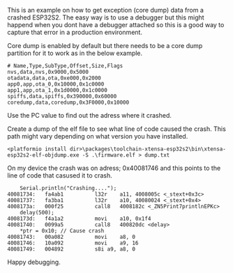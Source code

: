 This is an example on how to get exception (core dump) data from a crashed ESP32S2. The easy way is to use a debugger but this might happend when you dont have a debugger attached so this is a good way to capture that error in a production environment. 

Core dump is enabled by default but there needs to be a core dump partition for it to work as in the below example. 

```
# Name,Type,SubType,Offset,Size,Flags
nvs,data,nvs,0x9000,0x5000
otadata,data,ota,0xe000,0x2000
app0,app,ota_0,0x10000,0x1c0000
app1,app,ota_1,0x1d0000,0x1c0000
spiffs,data,spiffs,0x390000,0x60000
coredump,data,coredump,0x3F0000,0x10000
```

Use the PC value to find out the adress where it crashed. 

Create a dump of the elf file to see what line of code caused the crash. This path might vary depending on what version you have installed.

```
<platformio install dir>\packages\toolchain-xtensa-esp32s2\bin\xtensa-esp32s2-elf-objdump.exe -S .\firmware.elf > dump.txt
```

On my device the crash was on adress; 0x40081746 and this points to the line of code that casused it to crash.

```
    Serial.println("Crashing....");
40081734:	fa4ab1        	l32r	a11, 4008005c <_stext+0x3c>
40081737:	fa3ba1        	l32r	a10, 40080024 <_stext+0x4>
4008173a:	000f25        	call8	4008182c <_ZN5Print7printlnEPKc>
    delay(500);
4008173d:	f4a1a2        	movi	a10, 0x1f4
40081740:	0099a5        	call8	400820dc <delay>
    *ptr = 0x10; // Cause crash
40081743:	00a082        	movi	a8, 0
40081746:	10a092        	movi	a9, 16
40081749:	004892        	s8i	a9, a8, 0
```

Happy debugging.